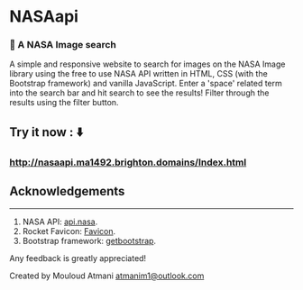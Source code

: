 # NASAapi
###  🚀 A NASA Image search

A simple and responsive website to search for images on the NASA Image library using the free to use NASA API written in HTML, CSS (with the Bootstrap framework) and vanilla JavaScript. Enter a 'space' related term into the search bar and hit search to see the results! Filter through the results using the filter button. 

## Try it now : ⬇️
### http://nasaapi.ma1492.brighton.domains/Index.html



## Acknowledgements 
_________________
1. NASA API: [api.nasa](https://api.nasa.gov/).
2. Rocket Favicon: [Favicon](https://favicon.io/).
3. Bootstrap framework: [getbootstrap](https://getbootstrap.com/).

Any feedback is greatly appreciated!

Created by Mouloud Atmani atmanim1@outlook.com
